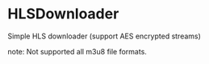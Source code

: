 # HLSDownloader
Simple HLS downloader (support AES encrypted streams)

note: Not supported all m3u8 file formats.
